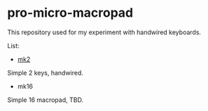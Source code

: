 # pro-micro-macropad

This repository used for my experiment with handwired keyboards.

List:

- [mk2](https://github.com/gfjaru/pro-micro-macropad/tree/master/mk2)

Simple 2 keys, handwired.

- mk16

Simple 16 macropad, TBD.
